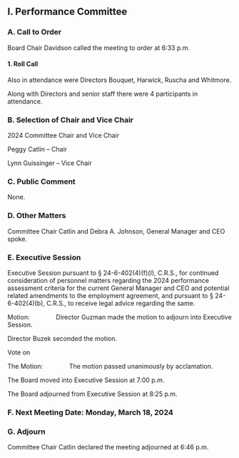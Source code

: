 ## I. Performance Committee

### A. Call to Order

Board Chair Davidson called the meeting to order at 6:33 p.m.

#### 1. Roll Call

Also in attendance were Directors Bouquet, Harwick, Ruscha and Whitmore.

Along with Directors and senior staff there were 4 participants in attendance.

### B. Selection of Chair and Vice Chair

2024 Committee Chair and Vice Chair

Peggy Catlin – Chair

Lynn Guissinger – Vice Chair

### C. Public Comment

None.

### D. Other Matters

Committee Chair Catlin and Debra A. Johnson, General Manager and CEO spoke.

### E. Executive Session

Executive Session pursuant to § 24-6-402(4)(f)(I), C.R.S., for continued consideration of personnel matters regarding the 2024 performance assessment criteria for the current General Manager and CEO and potential related amendments to the employment agreement, and pursuant to § 24-6-402(4)(b), C.R.S., to receive legal advice regarding the same.

Motion:               Director Guzman made the motion to adjourn into Executive Session.

Director Buzek seconded the motion.

Vote on

The Motion:               The motion passed unanimously by acclamation.

The Board moved into Executive Session at 7:00 p.m.

The Board adjourned from Executive Session at 8:25 p.m.

### F. Next Meeting Date: Monday, March 18, 2024

### G. Adjourn

Committee Chair Catlin declared the meeting adjourned at 6:46 p.m.